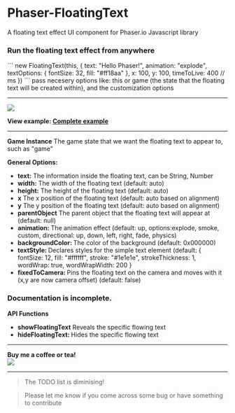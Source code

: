 
# Phaser-FloatingText
A floating text effect UI component for Phaser.io Javascript library

<h3>Run the floating text effect from anywhere</h3>
```
new FloatingText(this, {
            text: "Hello Phaser!",
            animation: "explode",
            textOptions: {
                fontSize: 32,
                fill: "#ff18aa"
            },
            x: 100,
            y: 100,
            timeToLive: 400 // ms
        })
```
pass necesery options like: this or game (the state that the floating text will be created within), and the customization options

<hr>

<img src="http://i221.photobucket.com/albums/dd22/djmid71/ezgif.com-3ca0540923_zpsjqrkmldq.gif"/>

<strong>View example: <a href="http://www.netgfx.com/trunk/games/tools/phaser-floatingtext">Complete example</a></strong>

  <hr>

<strong>Game Instance</strong>
The game state that we want the floating text to appear to, such as "game"

<strong>General Options:</strong>

<ul>
    <li><strong>text:</strong> The information inside the floating text, can be String, Number</li>
    <li><strong>width:</strong> The width of the floating text (default: auto)</li>
  <li><strong>height:</strong> The height of the floating text (default: auto)</li>
  <li><strong>x</strong> The x position of the floating text (default: auto based on alignment)</li>
    <li><strong>y</strong> The y position of the floating text (default: auto based on alignment)</li>
    <li><strong>parentObject</strong> The parent object that the floating text will appear at (default: null)</li>
    <li><strong>animation: </strong> The animation effect (default: up, options:explode, smoke, custom, directional: up, down, left, right, fade, physics)</li>
    <li><strong>backgroundColor: </strong> The color of the background (default: 0x000000)</li>
    <li><strong>textStyle: </strong> Declares styles for the simple text element (default: {
            fontSize: 12,
            fill: "#ffffff",
            stroke: "#1e1e1e",
            strokeThickness: 1,
            wordWrap: true,
            wordWrapWidth: 200
        }</li>
    <li><strong>fixedToCamera: </strong> Pins the floating text on the camera and moves with it (x,y are now camera offset) (default: false)</li>
</ul>

### Documentation is incomplete.

<strong>API Functions</strong>

<ul>
    <li><strong>showFloatingText</strong> Reveals the specific flowing text</li>
    <li><strong>hideFloatingText: </strong> Hides the specific flowing text</li>
</ul>

<i>
</i>

<hr>

<strong>Buy me a coffee or tea!</strong> <br>
<a href="https://www.paypal.com/cgi-bin/webscr?cmd=_donations&business=JCFPKZJ7Y23JJ&lc=GR&item_name=NetGfx%2ecom&currency_code=EUR&bn=PP%2dDonationsBF%3abtn_donate_SM%2egif%3aNonHosted"><img src="https://www.paypalobjects.com/webstatic/en_US/btn/btn_donate_92x26.png"/></a>


<hr>

>The TODO list is diminising!

>Please let me know if you come across some bug or have something to contribute
